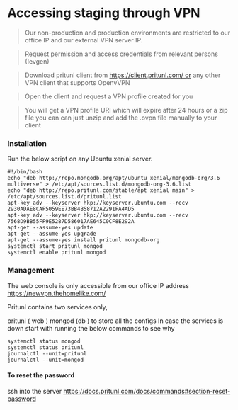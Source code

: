 # Accessing staging through VPN

> Our non-production and production environments are restricted to our office IP and our external VPN server IP.

> Request permission and access credentials from relevant persons (Ievgen)

> Download pritunl client from https://client.pritunl.com/ or any other VPN client that supports OpenvVPN

> Open the client and request a VPN profile created for you

> You will get a VPN profile URI which will expire after 24 hours or a zip file you can can just unzip and add the .ovpn file manually to your client

### Installation

Run the below script on any Ubuntu xenial server.

```
#!/bin/bash
echo "deb http://repo.mongodb.org/apt/ubuntu xenial/mongodb-org/3.6 multiverse" > /etc/apt/sources.list.d/mongodb-org-3.6.list
echo "deb http://repo.pritunl.com/stable/apt xenial main" > /etc/apt/sources.list.d/pritunl.list
apt-key adv --keyserver hkp://keyserver.ubuntu.com --recv 2930ADAE8CAF5059EE73BB4B58712A2291FA4AD5
apt-key adv --keyserver hkp://keyserver.ubuntu.com --recv 7568D9BB55FF9E5287D586017AE645C0CF8E292A
apt-get --assume-yes update
apt-get --assume-yes upgrade
apt-get --assume-yes install pritunl mongodb-org
systemctl start pritunl mongod
systemctl enable pritunl mongod
```

### Management

The web console is only accessible from our office IP address https://newvpn.thehomelike.com/

Pritunl contains two services only,

pritunl ( web )
mongod (db ) to store all the configs
In case the services is down start with running the below commands to see why

```
systemctl status mongod
systemctl status pritunl
journalctl --unit=pritunl
journalctl --unit=mongod
```

#### To reset the password

ssh into the server
https://docs.pritunl.com/docs/commands#section-reset-password
